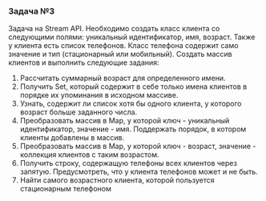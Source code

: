 ### Задача №3

Задача на Stream API. Необходимо создать класс клиента со следующими полями: уникальный идентификатор, имя, возраст. Также у клиента есть список телефонов. Класс телефона содержит само значение и тип (стационарный или мобильный). Создать массив клиентов и выполнить следующие задания:

1. Рассчитать суммарный возраст для определенного имени.
2. Получить Set, который содержит в себе только имена клиентов в порядке их упоминания в исходном массиве.
3. Узнать, содержит ли список хотя бы одного клиента, у которого возраст больше заданного числа.
4. Преобразовать массив в Map, у которой ключ - уникальный идентификатор, значение - имя. Поддержать порядок, в котором клиенты добавлены в массив.
5. Преобразовать массив в Map, у которой ключ - возраст, значение - коллекция клиентов с таким возрастом.
6. Получить строку, содержащую телефоны всех клиентов через запятую. Предусмотреть, что у клиента телефонов может и не быть.
7. Найти самого возрастного клиента, которой пользуется стационарным телефоном